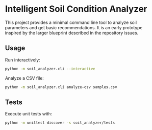 # Intelligent Soil Condition Analyzer

This project provides a minimal command line tool to analyze soil parameters
and get basic recommendations. It is an early prototype inspired by the larger
blueprint described in the repository issues.

## Usage

Run interactively:

```bash
python -m soil_analyzer.cli --interactive
```

Analyze a CSV file:

```bash
python -m soil_analyzer.cli analyze-csv samples.csv
```

## Tests

Execute unit tests with:

```bash
python -m unittest discover -s soil_analyzer/tests
```
